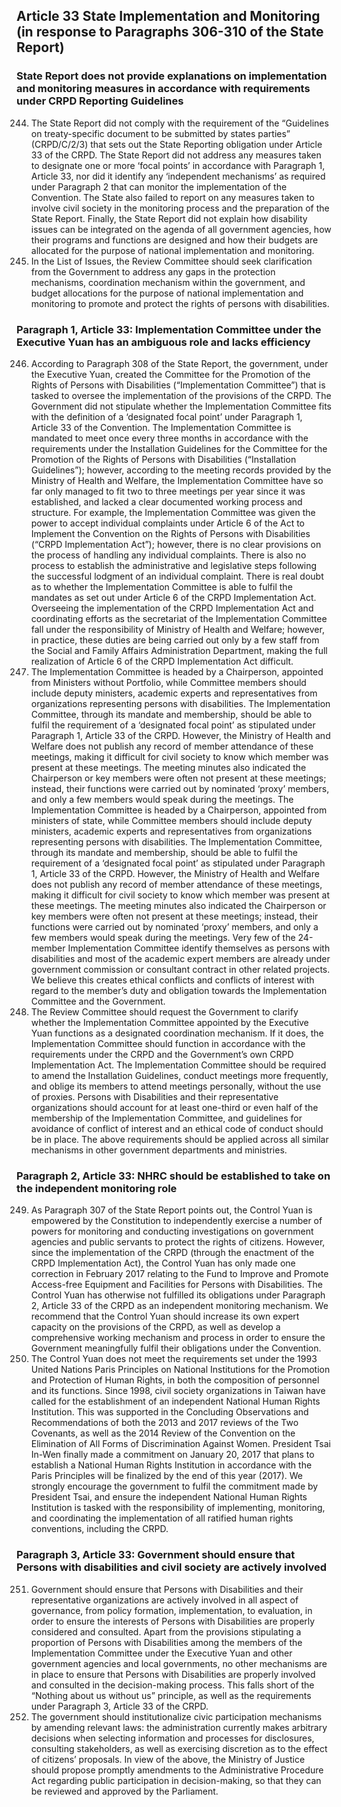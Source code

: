 ## Article 33 State Implementation and Monitoring (in response to Paragraphs 306-310 of the State Report)

### State Report does not provide explanations on implementation and monitoring measures in accordance with requirements under CRPD Reporting Guidelines

<ol start="244">
  <li>The State Report did not comply with the requirement of the “Guidelines on treaty-specific document to be submitted by states parties” (CRPD/C/2/3) that sets out the State Reporting obligation under Article 33 of the CRPD. The State Report did not address any measures taken to designate one or more ‘focal points’ in accordance with Paragraph 1, Article 33, nor did it identify any ‘independent mechanisms’ as required under Paragraph 2 that can monitor the implementation of the Convention. The State also failed to report on any measures taken to involve civil society in the monitoring process and the preparation of the State Report. Finally, the State Report did not explain how disability issues can be integrated on the agenda of all government agencies, how their programs and functions are designed and how their budgets are allocated for the purpose of national implementation and monitoring.</li>

  <li>In the List of Issues, the Review Committee should seek clarification from the Government to address any gaps in the protection mechanisms, coordination mechanism within the government, and budget allocations for the purpose of national implementation and monitoring to promote and protect the rights of persons with disabilities.</li>
</ol>

### Paragraph 1, Article 33: Implementation Committee under the Executive Yuan has an ambiguous role and lacks efficiency

<ol start="246">
  <li>According to Paragraph 308 of the State Report, the government, under the Executive Yuan, created the Committee for the Promotion of the Rights of Persons with Disabilities (“Implementation Committee”) that is tasked to oversee the implementation of the provisions of the CRPD. The Government did not stipulate whether the Implementation Committee fits with the definition of a ‘designated focal point’ under Paragraph 1, Article 33 of the Convention. The Implementation Committee is mandated to meet once every three months in accordance with the requirements under the Installation Guidelines for the Committee for the Promotion of the Rights of Persons with Disabilities (“Installation Guidelines”); however, according to the meeting records provided by the Ministry of Health and Welfare, the Implementation Committee have so far only managed to fit two to three meetings per year since it was established, and lacked a clear documented working process and structure. For example, the Implementation Committee was given the power to accept individual complaints under Article 6 of the Act to Implement the Convention on the Rights of Persons with Disabilities (“CRPD Implementation Act”); however, there is no clear provisions on the process of handling any individual complaints. There is also no process to establish the administrative and legislative steps following the successful lodgment of an individual complaint. There is real doubt as to whether the Implementation Committee is able to fulfil the mandates as set out under Article 6 of the CRPD Implementation Act. Overseeing the implementation of the CRPD Implementation Act and coordinating efforts as the secretariat of the Implementation Committee fall under the responsibility of Ministry of Health and Welfare; however, in practice, these duties are being carried out only by a few staff from the Social and Family Affairs Administration Department, making the full realization of Article 6 of the CRPD Implementation Act difficult.</li>

  <li>The Implementation Committee is headed by a Chairperson, appointed from Ministers without Portfolio, while Committee members should include deputy ministers, academic experts and representatives from organizations representing persons with disabilities. The Implementation Committee, through its mandate and membership, should be able to fulfil the requirement of a ‘designated focal point’ as stipulated under Paragraph 1, Article 33 of the CRPD. However, the Ministry of Health and Welfare does not publish any record of member attendance of these meetings, making it difficult for civil society to know which member was present at these meetings. The meeting minutes also indicated the Chairperson or key members were often not present at these meetings; instead, their functions were carried out by nominated ‘proxy’ members, and only a few members would speak during the meetings. The Implementation Committee is headed by a Chairperson, appointed from ministers of state, while Committee members should include deputy ministers, academic experts and representatives from organizations representing persons with disabilities. The Implementation Committee, through its mandate and membership, should be able to fulfil the requirement of a ‘designated focal point’ as stipulated under Paragraph 1, Article 33 of the CRPD. However, the Ministry of Health and Welfare does not publish any record of member attendance of these meetings, making it difficult for civil society to know which member was present at these meetings. The meeting minutes also indicated the Chairperson or key members were often not present at these meetings; instead, their functions were carried out by nominated ‘proxy’ members, and only a few members would speak during the meetings. Very few of the 24-member Implementation Committee identify themselves as persons with disabilities and most of the academic expert members are already under government commission or consultant contract in other related projects. We believe this creates ethical conflicts and conflicts of interest with regard to the member’s duty and obligation towards the Implementation Committee and the Government.</li>

  <li>The Review Committee should request the Government to clarify whether the Implementation Committee appointed by the Executive Yuan functions as a designated coordination mechanism. If it does, the Implementation Committee should function in accordance with the requirements under the CRPD and the Government’s own CRPD Implementation Act. The Implementation Committee should be required to amend the Installation Guidelines, conduct meetings more frequently, and oblige its members to attend meetings personally, without the use of proxies. Persons with Disabilities and their representative organizations should account for at least one-third or even half of the membership of the Implementation Committee, and guidelines for avoidance of conflict of interest and an ethical code of conduct should be in place. The above requirements should be applied across all similar mechanisms in other government departments and ministries.</li>
</ol>

### Paragraph 2, Article 33: NHRC should be established to take on the independent monitoring role

<ol start="249">
  <li>As Paragraph 307 of the State Report points out, the Control Yuan is empowered by the Constitution to independently exercise a number of powers for monitoring and conducting investigations on government agencies and public servants to protect the rights of citizens. However, since the implementation of the CRPD (through the enactment of the CRPD Implementation Act), the Control Yuan has only made one correction in February 2017 relating to the Fund to Improve and Promote Access-free Equipment and Facilities for Persons with Disabilities. The Control Yuan has otherwise not fulfilled its obligations under Paragraph 2, Article 33 of the CRPD as an independent monitoring mechanism. We recommend that the Control Yuan should increase its own expert capacity on the provisions of the CRPD, as well as develop a comprehensive working mechanism and process in order to ensure the Government meaningfully fulfil their obligations under the Convention.</li>

  <li>The Control Yuan does not meet the requirements set under the 1993 United Nations Paris Principles on National Institutions for the Promotion and Protection of Human Rights, in both the composition of personnel and its functions. Since 1998, civil society organizations in Taiwan have called for the establishment of an independent National Human Rights Institution. This was supported in the Concluding Observations and Recommendations of both the 2013 and 2017 reviews of the Two Covenants, as well as the 2014 Review of the Convention on the Elimination of All Forms of Discrimination Against Women. President Tsai In-Wen finally made a commitment on January 20, 2017 that plans to establish a National Human Rights Institution in accordance with the Paris Principles will be finalized by the end of this year (2017). We strongly encourage the government to fulfil the commitment made by President Tsai, and ensure the independent National Human Rights Institution is tasked with the responsibility of implementing, monitoring, and coordinating the implementation of all ratified human rights conventions, including the CRPD.</li>
</ol>

### Paragraph 3, Article 33: Government should ensure that Persons with disabilities and civil society are actively involved

<ol start="251">
  <li>Government should ensure that Persons with Disabilities and their representative organizations are actively involved in all aspect of governance, from policy formation, implementation, to evaluation, in order to ensure the interests of Persons with Disabilities are properly considered and consulted. Apart from the provisions stipulating a proportion of Persons with Disabilities among the members of the Implementation Committee under the Executive Yuan and other government agencies and local governments, no other mechanisms are in place to ensure that Persons with Disabilities are properly involved and consulted in the decision-making process. This falls short of the “Nothing about us without us” principle, as well as the requirements under Paragraph 3, Article 33 of the CRPD.</li>

  <li>The government should institutionalize civic participation mechanisms by amending relevant laws: the administration currently makes arbitrary decisions when selecting information and processes for disclosures, consulting stakeholders, as well as exercising discretion as to the effect of citizens’ proposals. In view of the above, the Ministry of Justice should propose promptly amendments to the Administrative Procedure Act regarding public participation in decision-making, so that they can be reviewed and approved by the Parliament.</li>
</ol>
